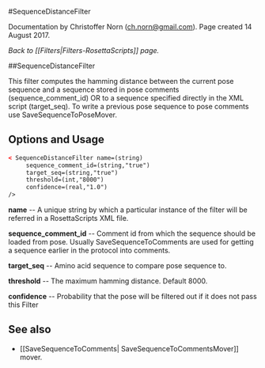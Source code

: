 #SequenceDistanceFilter

Documentation by Christoffer Norn (ch.norn@gmail.com).  Page created 14 August 2017.

*Back to [[Filters|Filters-RosettaScripts]] page.*

##SequenceDistanceFilter

This filter computes the hamming distance between the current pose sequence and a sequence stored in pose comments (sequence_comment_id) OR to a sequence specified directly in the XML script (target_seq). To write a previous pose sequence to pose comments use SaveSequenceToPoseMover.

## Options and Usage

```xml
< SequenceDistanceFilter name=(string)
     sequence_comment_id=(string,"true")
     target_seq=(string,"true")
     threshold=(int,"8000") 
     confidence=(real,"1.0")
/>
```

**name** -- A unique string by which a particular instance of the filter will be referred in a RosettaScripts XML file.

**sequence_comment_id** -- Comment id from which the sequence should be loaded from pose. Usually SaveSequenceToComments are used for getting a sequence earlier in the protocol into comments.

**target_seq** -- Amino acid sequence to compare pose sequence to.

**threshold** -- The maximum hamming distance.  Default 8000.

**confidence** -- Probability that the pose will be filtered out if it does not pass this Filter

## See also

* [[SaveSequenceToComments| SaveSequenceToCommentsMover]] mover.